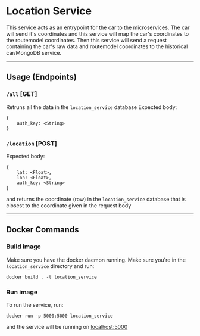 # Location Service

This service acts as an entrypoint for the car to the microservices. The car will send it's coordinates and this service will map the car's coordinates to the routemodel coordinates. Then this service will send a request containing the car's raw data and routemodel coordinates to the historical car/MongoDB service.

---

## Usage (Endpoints)

### `/all` [GET]

Retruns all the data in the `location_service` database
Expected body:

```
{
    auth_key: <String>
}
```

### `/location` [POST]

Expected body:

```
{
    lat: <Float>,
    lon: <Float>,
    auth_key: <String>
}
```

and returns the coordinate (row) in the `location_service` database that is closest to the coordinate given in the request body

---

## Docker Commands

### Build image

Make sure you have the docker daemon running. Make sure you're in the `location_service` directory and run:

```
docker build . -t location_service
```

### Run image

To run the service, run:

```
docker run -p 5000:5000 location_service
```

and the service will be running on [localhost:5000](http://localhost:5000/)
